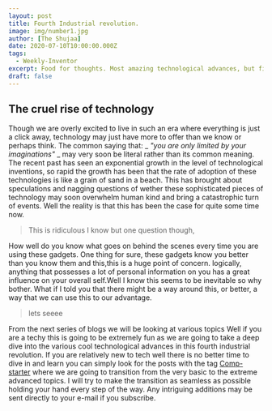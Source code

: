 ```yaml
---
layout: post
title: Fourth Industrial revolution.
image: img/number1.jpg
author: [The Shujaa]
date: 2020-07-10T10:00:00.000Z
tags:
  - Weekly-Inventor
excerpt: Food for thoughts. Most amazing technological advances, but first lets take a break and see.
draft: false
---
```


## The cruel rise of technology

Though we are overly excited to live in such an era where everything is just a click away, technology may just have more to offer than we know or perhaps think. The common saying that:  _ _"you are only limited by your imaginations"_ _ may very soon be literal rather than its common meaning. The recent past has seen an exponential growth in the level of technological inventions, so rapid the growth has been that the rate of adoption of these technologies is like a grain of sand in a beach. This has brought about speculations and nagging questions of wether these sophisticated pieces of technology may soon overwhelm human kind and bring a catastrophic turn of events. Well the reality is that this has been the case for quite some time now.
> This is ridiculous I know but one question though,

How well do you know what goes on behind the scenes every time you are using these gadgets. One thing for sure, these gadgets know you better than you know them and this,this is a huge point of concern. logically, anything that possesses a lot of personal information on you has a great influence on your overall self.Well I know this seems to be inevitable so why bother. What if I told you that there might be a way around this, or better, a way that we can use this to our advantage. 

> lets seeee

From the next series of blogs we will be looking at various topics
Well if you are a techy this is going to be extremely fun as we are going to take a deep dive into the various cool technological advances in this fourth industrial revolution. If you are relatively new to tech well there is no better time to dive in and learn you can simply look for the posts with the tag [Comp-starter](/tags/Comp-Starter) where we are going to transition from the very basic to the extreme advanced topics. I will try to make the transition as seamless as possible holding your hand every step of the way. Any intriguing additions may be sent directly to your e-mail if you subscribe.






<!-- 
### Getting Started
Use this repo to start your own blog with the same theme.

__Clone this repo.__
```bash
git clone https://github.com/scttcper/gatsby-casper.git --depth=1
```

__Remove .git folder and setup a new one__
```bash
rm -rf .git && git init
```

Now push to whatever repo you want! -->
